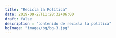 ```yaml
---
title: "Recicla la Política"
date: 2019-09-25T11:28:32+06:00
draft: false
description : "contenido de recicla la política"
bgImage: "images/bg/bg-3.jpg"
---
```



